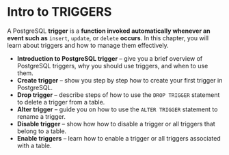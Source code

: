 # Intro to TRIGGERS

A PostgreSQL **trigger** is a **function invoked automatically whenever an event such as** `insert`, `update`, or `delete` **occurs**. In this chapter, you will learn about triggers and how to manage them effectively.

- **Introduction to PostgreSQL trigger** – give you a brief overview of PostgreSQL triggers, why you should use triggers, and when to use them.
- **Create trigger** – show you step by step how to create your first trigger in PostgreSQL.
- **Drop trigger** – describe steps of how to use the `DROP TRIGGER` statement to delete a trigger from a table.
- **Alter trigger** – guide you on how to use the `ALTER TRIGGER` statement to rename a trigger.
- **Disable trigger** –  show how how to disable a trigger or all triggers that belong to a table.
- **Enable triggers** – learn how to enable a trigger or all triggers associated with a table.
